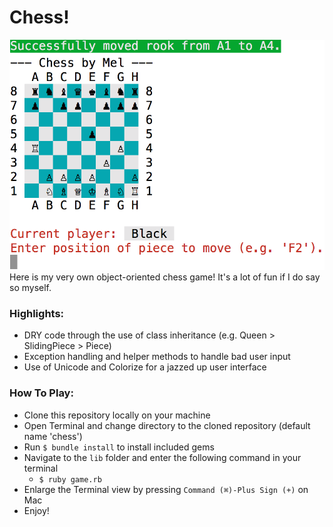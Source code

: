 # Chess!
![screenshot](assets/screenshot.png)
Here is my very own object-oriented chess game!  It's a lot of fun if I do say so myself.

### Highlights:
  - DRY code through the use of class inheritance (e.g. Queen > SlidingPiece > Piece)
  - Exception handling and helper methods to handle bad user input
  - Use of Unicode and Colorize for a jazzed up user interface

### How To Play:
  - Clone this repository locally on your machine
  - Open Terminal and change directory to the cloned repository (default name 'chess')
  - Run `$ bundle install` to install included gems
  - Navigate to the `lib` folder and enter the following command in your terminal
    - `$ ruby game.rb`
  - Enlarge the Terminal view by pressing `Command (⌘)-Plus Sign (+)` on Mac
  - Enjoy!
